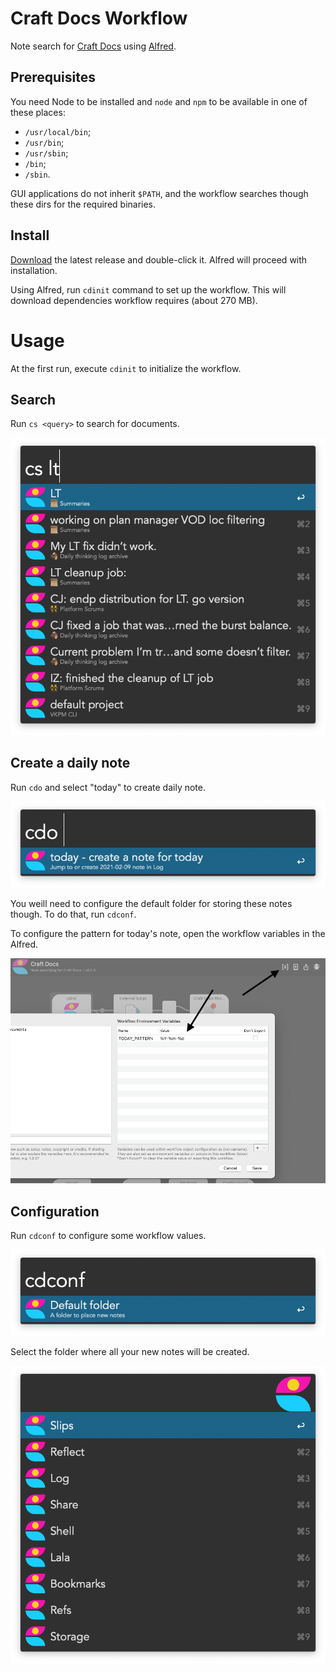 # Craft Docs Workflow
Note search for [Craft Docs](https://www.craft.do) using [Alfred](https://www.alfredapp.com).

## Prerequisites
You need Node to be installed and `node` and `npm` to be available in one of these places:
* `/usr/local/bin`;
* `/usr/bin`;
* `/usr/sbin`;
* `/bin`;
* `/sbin`.

GUI applications do not inherit `$PATH`, and the workflow searches though these dirs for the required binaries. 


## Install
[Download](https://github.com/kudrykv/alfred-craftdocs/releases/download/v0.1.1/CraftDocs.alfredworkflow)
the latest release and double-click it.
Alfred will proceed with installation.

Using Alfred, run `cdinit` command to set up the workflow.
This will download dependencies workflow requires (about 270 MB).


# Usage
At the first run, execute `cdinit` to initialize the workflow.

## Search
Run `cs <query>` to search for documents.

![](example-cs.png)

## Create a daily note
Run `cdo` and select "today" to create daily note.

![](example-cdo-today.png)

You weill need to configure the default folder for storing these notes though.
To do that, run `cdconf`.

To configure the pattern for today's note, open the workflow variables in the Alfred.

![](example-edit-wf_var.png)

## Configuration
Run `cdconf` to configure some workflow values.

![](example-cdconf.png)

Select the folder where all your new notes will be created.

![](example-cdconf-default-folder.png)